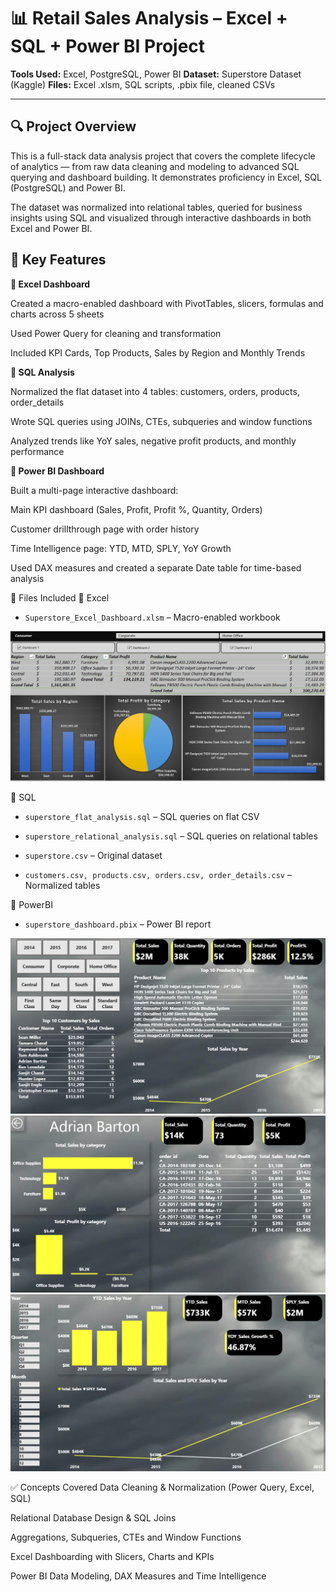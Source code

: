 # 📊 Retail Sales Analysis – Excel + SQL + Power BI Project
**Tools Used:** Excel, PostgreSQL, Power BI
**Dataset:** Superstore Dataset (Kaggle)
**Files:** Excel .xlsm, SQL scripts, .pbix file, cleaned CSVs

---

## 🔍 Project Overview
This is a full-stack data analysis project that covers the complete lifecycle of analytics — from raw data cleaning and modeling to advanced SQL querying and dashboard building. It demonstrates proficiency in Excel, SQL (PostgreSQL) and Power BI.

The dataset was normalized into relational tables, queried for business insights using SQL and visualized through interactive dashboards in both Excel and Power BI.

## 🧠 Key Features
**🔹 Excel Dashboard**

Created a macro-enabled dashboard with PivotTables, slicers, formulas and charts across 5 sheets

Used Power Query for cleaning and transformation

Included KPI Cards, Top Products, Sales by Region and Monthly Trends

**🔹 SQL Analysis**

Normalized the flat dataset into 4 tables: customers, orders, products, order_details

Wrote SQL queries using JOINs, CTEs, subqueries and window functions

Analyzed trends like YoY sales, negative profit products, and monthly performance

**🔹 Power BI Dashboard**

Built a multi-page interactive dashboard:

Main KPI dashboard (Sales, Profit, Profit %, Quantity, Orders)

Customer drillthrough page with order history

Time Intelligence page: YTD, MTD, SPLY, YoY Growth

Used DAX measures and created a separate Date table for time-based analysis

📁 Files Included
📂 Excel
- `Superstore_Excel_Dashboard.xlsm` – Macro-enabled workbook

![Excel_Dashboard](./screenshots/Excel_Dashboard.png)

📂 SQL
- `superstore_flat_analysis.sql` – SQL queries on flat CSV

- `superstore_relational_analysis.sql` – SQL queries on relational tables

- `superstore.csv` – Original dataset

- `customers.csv, products.csv, orders.csv, order_details.csv` – Normalized tables

📂 PowerBI
- `superstore_dashboard.pbix` – Power BI report

![Superstore_Dashboard](./screenshots/PowerBI_Main_Dashboard.png)
![Customer_Drillthrough](./screenshots/Customer_Drillthrough.png)
![Time_Intelligence_Overview](./screenshots/Time_Intelligence_Overview.png)

✅ Concepts Covered
Data Cleaning & Normalization (Power Query, Excel, SQL)

Relational Database Design & SQL Joins

Aggregations, Subqueries, CTEs and Window Functions

Excel Dashboarding with Slicers, Charts and KPIs

Power BI Data Modeling, DAX Measures and Time Intelligence
